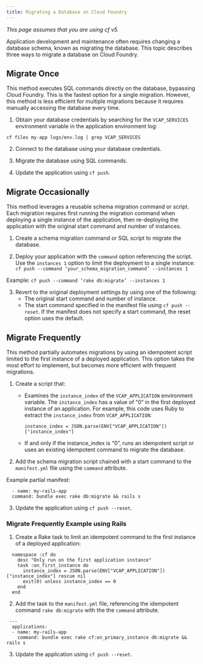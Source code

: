 ```yaml
---
title: Migrating a Database on Cloud Foundry
---
```


_This page assumes that you are using cf v5._

Application development and maintenance often requires changing a database schema, known as migrating the database. This topic describes three ways to migrate a database on Cloud Foundry.
## <a id='single_migration'></a>Migrate Once ##

This method executes SQL commands directly on the database, bypassing Cloud Foundry. This is the fastest option for a single migration. However, this method is less efficient for multiple migrations because it requires manually accessing the database every time.

1. Obtain your database credentials by searching for the `VCAP_SERVICES` environment variable in the application environment log:  

 `cf files my-app logs/env.log | grep VCAP_SERVICES`

2. Connect to the database using your database credentials.

3. Migrate the database using SQL commands.

4. Update the application using `cf push`.

## <a id='occasional_migration'></a>Migrate Occasionally ##
This method leverages a reusable schema migration command or script. Each migration requires first running the migration command when deploying a single instance of the application, then re-deploying the application with the original start command and number of instances.

1. Create a schema migration command or SQL script to migrate the database.

2. Deploy your application with the `command` option referencing the script. Use the `instances 1` option to limit the deployment to a single instance: `cf push --command ‘your_schema_migration_command’ --instances 1`

 Example: `cf push --command ‘rake db:migrate’ --instances 1`

3. Revert to the original deployment settings by using one of the following:
    - The original start command and number of instance.
    - The start command specified in the manifest file using `cf push --reset`. If the manifest does not specify a start command, the reset option uses the default.

## <a id='frequent_migration'></a>Migrate Frequently ##
This method partially automates migrations by using an idempotent script limited to the first instance of a deployed application. This option takes the most effort to implement, but becomes more efficient with frequent migrations.

1. Create a script that:
    - Examines the `instance_index` of the `VCAP_APPLICATION` environment variable. The `instance_index` has a value of “0” in the first deployed instance of an application. 
        For example, this code uses Ruby to extract the `instance_index` from `VCAP_APPLICATION`:

        `instance_index = JSON.parse(ENV["VCAP_APPLICATION"])["instance_index"]`
    - If and only if the instance_index is “0”, runs an idempotent script or uses an existing idempotent command to migrate the database.

2. Add the schema migration script chained with a start command to the `manifest.yml` file using the `command` attribute.

 Example partial manifest:

  ~~~
    - name: my-rails-app
    command: bundle exec rake db:migrate && rails s
  ~~~

3. Update the application using `cf push --reset`.

### <a id='frequent_migration'></a> Migrate Frequently Example using Rails ###

1. Create a Rake task to limit an idempotent command to the first instance of a deployed application:

  ~~~
    namespace :cf do
      desc "Only run on the first application instance"
      task :on_first_instance do
        instance_index = JSON.parse(ENV["VCAP_APPLICATION"])["instance_index"] rescue nil
        exit(0) unless instance_index == 0
      end
    end
  ~~~

2. Add the task to the `manifest.yml` file, referencing the idempotent command `rake db:migrate` with the the `command` attribute. 

  ~~~
   ---
    applications:
    - name: my-rails-app
      command: bundle exec rake cf:on_primary_instance db:migrate && rails s  
  ~~~

3. Update the application using `cf push --reset`.